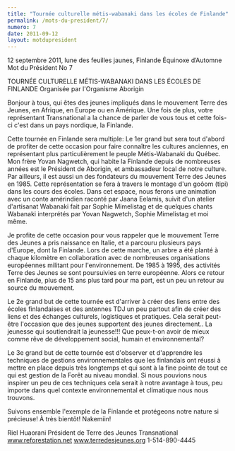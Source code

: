 ```yaml
---
title: "Tournée culturelle métis-wabanaki dans les écoles de Finlande"
permalink: /mots-du-president/7/
numero: 7
date: 2011-09-12
layout: motdupresident
---
```

12 septembre 2011, lune des feuilles jaunes, Finlande
Équinoxe d’Automne
Mot du Président No 7

TOURNÉE CULTURELLE MÉTIS-WABANAKI DANS LES ÉCOLES DE FINLANDE
Organisée par l'Organisme Aborigin

Bonjour à tous, qui êtes des jeunes impliqués dans le mouvement Terre des Jeunes, en Afrique, en Europe ou en Amérique.
Une fois de plus, votre représentant Transnational a la chance de parler de vous tous et cette fois-ci c'est dans un pays nordique, la Finlande.

Cette tournée en Finlande sera multiple: Le 1er grand but sera tout d'abord de profiter de cette occasion pour faire connaître les cultures anciennes, en représentant plus particulièrement le peuple Métis-Wabanaki du Québec. Mon frère Yovan Nagwetch, qui habite la Finlande depuis de nombreuses années est le Président de Aborigin, et ambassadeur local de notre culture. Par ailleurs, il est aussi un des fondateurs du mouvement Terre des Jeunes en 1985. Cette représentation se fera à travers le montage d'un goôom (tipi) dans les cours des écoles. Dans cet espace, nous ferons une animation avec un conte amérindien raconté par Jaana Eelamis, suivit d'un atelier d'artisanat Wabanaki fait par Sophie Mimelistag et de quelques chants Wabanaki interprétés par Yovan Nagwetch, Sophie Mimelistag et moi même.

Je profite de cette occasion pour vous rappeler que le mouvement Terre des Jeunes a pris naissance en Italie, et a parcouru plusieurs pays d'Europe, dont la Finlande. Lors de cette marche, un arbre a été planté à chaque kilomètre en collaboration avec de nombreuses organisations européennes militant pour l'environnement. De 1985 à 1995, des activités Terre des Jeunes se sont poursuivies en terre européenne.
Alors ce retour en Finlande, plus de 15 ans plus tard pour ma part, est un peu un retour au source du mouvement.

Le 2e grand but de cette tournée est d'arriver à créer des liens entre des écoles finlandaises et des antennes TDJ un peu partout afin de créer des liens et des échanges culturels, logistiques et pratiques. Cela serait peut-être l'occasion que des jeunes supportent des jeunes directement.. La jeunesse qui soutiendrait la jeunesse!!! Que peux-t-on avoir de mieux comme rêve de développement social, humain et environnemental?

Le 3e grand but de cette tournée est d'observer et d'apprendre les techniques de gestions environnementales que les finlandais ont réussi à mettre en place depuis très longtemps et qui sont à la fine pointe de tout ce qui est gestion de la Forêt au niveau mondial. Si nous pouvions nous inspirer un peu de ces techniques cela serait à notre avantage à tous, peu importe dans quel contexte environnemental et climatique nous nous trouvons.

Suivons ensemble l'exemple de la Finlande et protégeons notre nature si précieuse!
À très bientôt! Nakemiin!

Riel Huaorani
Président de Terre des Jeunes Transnational
www.reforestation.net
www.terredesjeunes.org  1-514-890-4445
